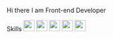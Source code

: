 Hi there
I am Front-end Developer

Skills
<code><img src="https://cdn.pixabay.com/photo/2017/08/05/11/16/logo-2582748_1280.png" width="25px"/></code>
<code><img src="https://cdn.pixabay.com/photo/2017/08/05/11/16/logo-2582747_1280.png" width="25px"/></code>
<code><img src="https://drive.google.com/file/d/1_7YOflZWOGoQf4nCrbNBRDb1tRe5ZhA7/view?usp=drive_link" width="25px"/></code>
<code><img src="https://drive.google.com/file/d/1_7YOflZWOGoQf4nCrbNBRDb1tRe5ZhA7/view?usp=drive_link" width="25px"/></code>
<code><img src="https://drive.google.com/file/d/1_7YOflZWOGoQf4nCrbNBRDb1tRe5ZhA7/view?usp=drive_link" width="25px"/></code>
